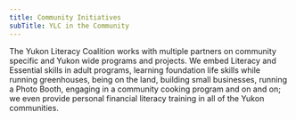 ```yaml
---
title: Community Initiatives
subTitle: YLC in the Community
---
```

The Yukon Literacy Coalition works with multiple partners on community specific and Yukon wide programs and projects.  We embed Literacy and Essential skills in adult programs, learning foundation life skills while running greenhouses, being on the land, building small businesses, running a Photo Booth, engaging in a community cooking program and on and on; we even provide personal financial literacy training in all of the Yukon communities.